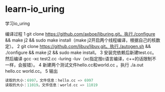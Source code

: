 # learn-io_uring
学习io_uring

编译过程
1 git clone https://github.com/axboe/liburing.git。执行./configure && make j2 && sudo make install（make j2开启两个线程编译，根据自己的核数定）。
2 git clone https://github.com/libuv/libuv.git。执行./autogen.sh && ./configure && make j2 && sudo make install。
3 安装完依赖后新建test.cc。然后编译 gcc -xc  test2.cc -luring -luv（xc指定按c语言编译，c++的话限制不一样，会报错）。
4 新建两个测试文件hello.cc和world.cc 。执行 ./a.out hello.cc  world.cc。
5 输出
```c
读取的大小：6997，文件信息：hello.cc => 6997
读取的大小：11019，文件信息：world.cc => 11019
```
